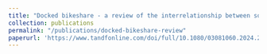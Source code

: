 ```yaml
---
title: "Docked bikeshare - a review of the interrelationship between socio-economic disadvantage and the built environment"
collection: publications
permalink: "/publications/docked-bikeshare-review"
paperurl: 'https://www.tandfonline.com/doi/full/10.1080/03081060.2024.2358105'
---
```



